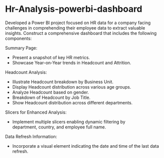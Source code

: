 # Hr-Analysis-powerbi-dashboard
Developed a Power BI project focused on HR data for a company facing challenges in comprehending their employee data to extract valuable insights. Construct a comprehensive dashboard that includes the following components:

Summary Page:
  - Present a snapshot of key HR metrics.
  - Showcase Year-on-Year trends in Headcount and Attrition.

Headcount Analysis:
  - Illustrate Headcount breakdown by Business Unit.
  - Display Headcount distribution across various age groups.
  - Analyze Headcount based on gender.
  - Breakdown of Headcount by Job Title.
  - Show Headcount distribution across different departments.

Slicers for Enhanced Analysis:
  - Implement multiple slicers enabling dynamic filtering by   
    department, country, and employee full name.

Data Refresh Information:
  - Incorporate a visual element indicating the date and time of the 
    last data refresh.
